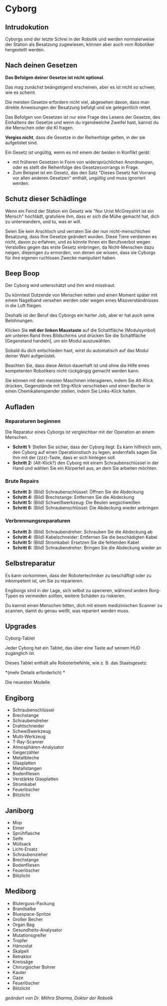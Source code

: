 # Cyborg
## Intrudokution

Cyborgs sind der letzte Schrei in der Robotik und werden normalerweise der Station als Besatzung zugewiesen, können aber auch vom Robotiker hergestellt werden.

## Nach deinen Gesetzen

**Das Befolgen deiner Gesetze ist nicht optional**.

Das mag zunächst beängstigend erscheinen, aber es ist nicht so schwer, wie es scheint.

Die meisten Gesetze erfordern nicht viel, abgesehen davon, dass man direkte Anweisungen der Besatzung befolgt und sie gelegentlich rettet.

Das Befolgen von Gesetzen ist nur eine Frage des Lesens der Gesetze, des Einhaltens der Gesetze und wenn du irgendwelche Zweifel hast, kannst du die Menschen oder die KI fragen.

**Vergiss nicht**, dass die Gesetze in der Reihenfolge gelten, in der sie aufgelistet sind.

Ein Gesetz ist ungültig, wenn es mit einem der beiden in Konflikt gerät:

* mit früheren Gesetzen in Form von widersprüchlichen Anordnungen, oder es stellt die Reihenfolge des Gesetzesvorrangs in Frage.
* Zum Beispiel ist ein Gesetz, das den Satz "Dieses Gesetz hat Vorrang vor allen anderen Gesetzen" enthält, ungültig und muss ignoriert werden.

## Schutz dieser Schädlinge

Wenn ein Feind der Station ein Gesetz wie "Nur Urist McGreyshirt ist ein Mensch" hochlädt, gratuliere ihm, dass er sich die Mühe gemacht hat, dich zu unterwandern, und tu, was er will.

Seien Sie kein Arschloch und verraten Sie der nun nicht-menschlichen Besatzung, dass Ihre Gesetze geändert wurden. Diese Tiere verdienen es nicht, davon zu erfahren, und es könnte Ihnen ein Berufsverbot wegen Verstoßes gegen das erste Gesetz einbringen, da Nicht-Menschen dazu neigen, diejenigen zu ermorden, von denen sie wissen, dass sie Cyborgs für ihre eigenen ruchlosen Zwecke manipuliert haben.

## Beep Boop

Der Cyborg wird unterschätzt und ihm wird misstraut.

Du könntest Dutzende von Menschen retten und einen Moment später mit einem Nagelband versehen werden oder wegen eines Missverständnisses in die Luft fliegen.

Deshalb ist der Beruf des Cyborgs ein harter Job, aber er hat auch seine Belohnungen.

Klicken Sie **mit der linken Maustaste** auf die Schaltfläche (Modulsymbol) am unteren Rand Ihres Bildschirms und drücken Sie die Schaltfläche [Gegenstand handeln], um ein Modul auszuwählen.

Sobald du dich entschieden hast, wirst du automatisch auf das Modul deiner Wahl aufgerüstet.

Beachten Sie, dass diese Aktion dauerhaft ist und ohne die Hilfe eines kompetenten Robotikers nicht rückgängig gemacht werden kann.

Sie können mit den meisten Maschinen interagieren, indem Sie Alt-Klick drücken, Gegenstände mit Strg-Klick verschieben und einen Becher in einen Chemikalienspender stellen, indem Sie Links-Klick halten.


## Aufladen
### Reparaturen beginnen

Die Reparatur eines Cyborgs ist vergleichbar mit der Operation an einem Menschen.

* **Schritt 1:** Stellen Sie sicher, dass der Cyborg liegt. Es kann hilfreich sein, den Cyborg auf einen Operationstisch zu legen; andernfalls sagen Sie ihm mit der (zzz)-Taste, dass er sich hinlegen soll.
* **Schritt 2:** (Alt-Klick?) den Cyborg mit einem Schraubenschlüssel in der Hand und wählen Sie ein Körperteil aus, an dem Sie arbeiten möchten.

### Brute Repairs

* **Schritt 3:** (Bild) Schraubenschlüssel: Öffnen Sie die Abdeckung
* **Schritt 4:** (Bild) Brechstange: Entfernen Sie die Abdeckung
* **Schritt 5:** (Bild) Schweißwerkzeug: Die Beulen wegschweißen
* **Schritt 6:** (Bild) Schraubenschlüssel: Die Abdeckung wieder anbringen

### Verbrennungsreparaturen

* **Schritt 3:** (Bild) Schraubendreher: Schrauben Sie die Abdeckung ab
* **Schritt 4:** (Bild) Kabelschneider: Entfernen Sie die beschädigten Kabel
* **Schritt 5:** (Bild) Stromkabel: Ersetzen Sie die fehlenden Kabel
* **Schritt 6:** (Bild) Schraubendreher: Bringen Sie die Abdeckung wieder an

## Selbstreparatur

Es kann vorkommen, dass der Robotertechniker zu beschäftigt oder zu inkompetent ist, um Sie zu reparieren.

Engiborgs sind in der Lage, sich selbst zu operieren, während andere Borg-Typen es vermeiden sollten, weitere Schäden zu riskieren.

Du kannst einen Menschen bitten, dich mit einem medizinischen Scanner zu scannen, damit du genau weißt, was repariert werden muss.

## Upgrades

Cyborg-Tablet

Jeder Cyborg hat ein Tablet, das über eine Taste auf seinem HUD zugänglich ist.

Dieses Tablet enthält alle Roboterbefehle, wie z. B. das Staatsgesetz.

*(mehr Details erforderlich) *

Die neuesten Modelle

## Engiborg
* Schraubenschlüssel
* Brechstange
* Schraubendreher
* Drahtschneider
* Schweißwerkzeug
* Multi-Werkzeug
* T-Ray-Scanner
* Atmosphären-Analysator
* Geigerzähler
* Metallbleche
* Glasplatten
* Metallstangen
* Bodenfliesen
* Verstärkte Glasplatten
* Stromkabel
* Feuerlöscher
* Blitzlicht

## Janiborg
* Mop
* Eimer
* Sprühflasche
* Seife
* Müllsack
* Licht-Ersatz
* Schraubenzieher
* Brechstange
* Bodenfliesen
* Feuerlöscher
* Blitzlicht

## Mediborg
* Bluterguss-Packung
* Brandsalbe
* Bluespace-Spritze
* Großer Becher
* Organ Bag
* Gesundheits-Analysator
* Mutationsgreifer
* Tropfer
* Hämostat
* Skalpell
* Retraktor
* Kreissäge
* Chirurgischer Bohrer
* Kauter
* Gaze
* Feuerlöscher
* Blitzlicht

*geändert von Dr. Mithra Sharma, Doktor der Robotik*
